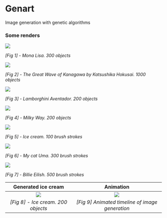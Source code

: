 # Genart

Image generation with genetic algorithms

### Some renders

![](imgs/samples/MonaLisa300ind.png)

_[Fig 1] - Mona Lisa. 300 objects_

![](imgs/samples/Tsunami_by_hokusai_19th_century.png)

_[Fig 2] - The Great Wave of Kanagawa by Katsushika Hokusai. 1000 objects_

![](imgs/samples/lambo-200ind.png)

_[Fig 3] - Lamborghini Aventador. 200 objects_

![](imgs/samples/MilkyWay200indglow.png)

_[Fig 4] - Milky Way. 200 objects_

![](imgs/samples/icecream100.png)

_[Fig 5] - Ice cream. 100 brush strokes_

![](imgs/samples/UmaClose300Painting.png)

_[Fig 6] - My cat Uma. 300 brush strokes_

![](imgs/samples/BillieEilish500.png)

_[Fig 7] - Billie Eilish. 500 brush strokes_

|        Generated ice cream         |                     Animation                      |
| :--------------------------------: | :------------------------------------------------: |
| ![](imgs/samples/icecream200.png)  | ![](imgs/samples/videos/icecream_200_timeline.gif) |
| _[Fig 8] - Ice cream. 200 objects_ |  _[Fig 9] Animated timeline of image generation_   |
